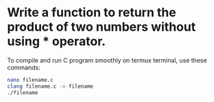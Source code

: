 # Write a function to return the product of two numbers without using * operator.

To compile and run C program smoothly on termux terminal, use these commands:
```bash
nano filename.c
clang filename.c -o filename
./filename
